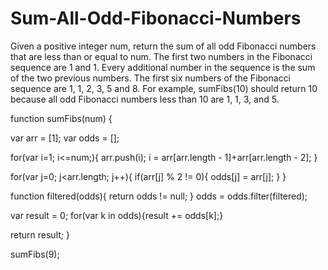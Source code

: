 # Sum-All-Odd-Fibonacci-Numbers
Given a positive integer num, return the sum of all odd Fibonacci numbers that are less than or equal to num.  The first two numbers in the Fibonacci sequence are 1 and 1. Every additional number in the sequence is the sum of the two previous numbers. The first six numbers of the Fibonacci sequence are 1, 1, 2, 3, 5 and 8.  For example, sumFibs(10) should return 10 because all odd Fibonacci numbers less than 10 are 1, 1, 3, and 5.


function sumFibs(num) {

  var arr = [1];
  var odds = [];
  
  for(var i=1; i<=num;){
    arr.push(i);
    i = arr[arr.length - 1]+arr[arr.length - 2];
  }
  
  for(var j=0; j<arr.length; j++){
    if(arr[j] % 2 != 0){
      odds[j] = arr[j];
    }
  }
  
  function filtered(odds){
    return odds != null;
  }
  odds = odds.filter(filtered);
  
  var result = 0;
  for(var k in odds){result += odds[k];}
  
  return result;
}

sumFibs(9);
